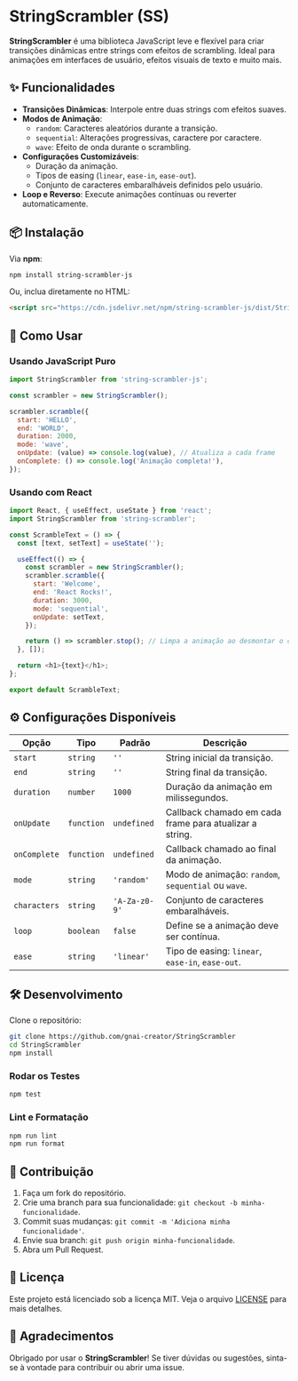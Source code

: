# StringScrambler (SS)

**StringScrambler** é uma biblioteca JavaScript leve e flexível para criar transições dinâmicas entre strings com efeitos de scrambling. Ideal para animações em interfaces de usuário, efeitos visuais de texto e muito mais.

## ✨ Funcionalidades

- **Transições Dinâmicas**: Interpole entre duas strings com efeitos suaves.
- **Modos de Animação**:
  - `random`: Caracteres aleatórios durante a transição.
  - `sequential`: Alterações progressivas, caractere por caractere.
  - `wave`: Efeito de onda durante o scrambling.
- **Configurações Customizáveis**:
  - Duração da animação.
  - Tipos de easing (`linear`, `ease-in`, `ease-out`).
  - Conjunto de caracteres embaralháveis definidos pelo usuário.
- **Loop e Reverso**: Execute animações contínuas ou reverter automaticamente.

## 📦 Instalação

Via **npm**:

```bash
npm install string-scrambler-js
```

Ou, inclua diretamente no HTML:

```html
<script src="https://cdn.jsdelivr.net/npm/string-scrambler-js/dist/StringScrambler.min.js"></script>
```

## 🚀 Como Usar

### Usando JavaScript Puro

```javascript
import StringScrambler from 'string-scrambler-js';

const scrambler = new StringScrambler();

scrambler.scramble({
  start: 'HELLO',
  end: 'WORLD',
  duration: 2000,
  mode: 'wave',
  onUpdate: (value) => console.log(value), // Atualiza a cada frame
  onComplete: () => console.log('Animação completa!'),
});
```

### Usando com React

```javascript
import React, { useEffect, useState } from 'react';
import StringScrambler from 'string-scrambler';

const ScrambleText = () => {
  const [text, setText] = useState('');

  useEffect(() => {
    const scrambler = new StringScrambler();
    scrambler.scramble({
      start: 'Welcome',
      end: 'React Rocks!',
      duration: 3000,
      mode: 'sequential',
      onUpdate: setText,
    });

    return () => scrambler.stop(); // Limpa a animação ao desmontar o componente
  }, []);

  return <h1>{text}</h1>;
};

export default ScrambleText;
```

## ⚙️ Configurações Disponíveis

| Opção         | Tipo        | Padrão            | Descrição                                                     |
|---------------|-------------|-------------------|---------------------------------------------------------------|
| `start`       | `string`    | `''`              | String inicial da transição.                                  |
| `end`         | `string`    | `''`              | String final da transição.                                    |
| `duration`    | `number`    | `1000`            | Duração da animação em milissegundos.                        |
| `onUpdate`    | `function`  | `undefined`       | Callback chamado em cada frame para atualizar a string.       |
| `onComplete`  | `function`  | `undefined`       | Callback chamado ao final da animação.                        |
| `mode`        | `string`    | `'random'`        | Modo de animação: `random`, `sequential` ou `wave`.           |
| `characters`  | `string`    | `'A-Za-z0-9'`     | Conjunto de caracteres embaralháveis.                         |
| `loop`        | `boolean`   | `false`           | Define se a animação deve ser contínua.                       |
| `ease`        | `string`    | `'linear'`        | Tipo de easing: `linear`, `ease-in`, `ease-out`.              |

## 🛠️ Desenvolvimento

Clone o repositório:

```bash
git clone https://github.com/gnai-creator/StringScrambler
cd StringScrambler
npm install
```

### Rodar os Testes

```bash
npm test
```

### Lint e Formatação

```bash
npm run lint
npm run format
```

## 📝 Contribuição

1. Faça um fork do repositório.
2. Crie uma branch para sua funcionalidade: `git checkout -b minha-funcionalidade`.
3. Commit suas mudanças: `git commit -m 'Adiciona minha funcionalidade'`.
4. Envie sua branch: `git push origin minha-funcionalidade`.
5. Abra um Pull Request.

## 📄 Licença

Este projeto está licenciado sob a licença MIT. Veja o arquivo [LICENSE](./LICENSE) para mais detalhes.

## 🎉 Agradecimentos

Obrigado por usar o **StringScrambler**! Se tiver dúvidas ou sugestões, sinta-se à vontade para contribuir ou abrir uma issue.
